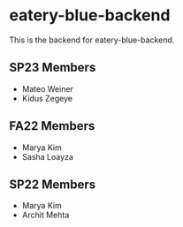 # eatery-blue-backend

This is the backend for eatery-blue-backend.

SP23 Members
---------------
- Mateo Weiner
- Kidus Zegeye

FA22 Members
---------------
- Marya Kim
- Sasha Loayza 

SP22 Members
--------------
- Marya Kim
- Archit Mehta
